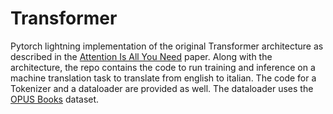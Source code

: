 # Transformer

Pytorch lightning implementation of the original Transformer architecture 
as described in the [Attention Is All You Need](https://arxiv.org/abs/1706.03762) paper.
Along with the architecture, the repo contains the code to run training and inference on
a machine translation task to translate from english to italian. The code for a Tokenizer 
and a dataloader are provided as well. The dataloader uses the [OPUS Books](https://huggingface.co/datasets/opus_books)
dataset.
